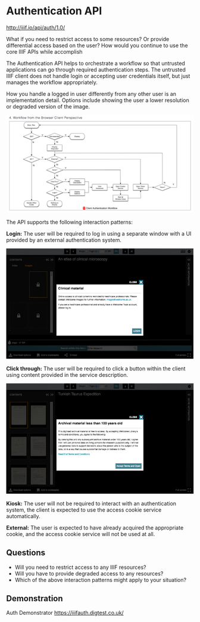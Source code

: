 # Authentication API

<!-- #backlog:290 What else should we add to the auth section? -->

http://iiif.io/api/auth/1.0/

What if you need to restrict access to some resources? Or provide differential access based on the user? How would you continue to use the core IIIF APIs while accomplish

The Authentication API helps to orchestrate a workflow so that untrusted applications can go through required authentication steps. The untrusted IIIF client does not handle login or accepting user credentials itself, but just manages the workflow appropriately.

How you handle a logged in user differently from any other user is an implementation detail. Options include showing the user a lower resolution or degraded version of the image.

<!-- #backlog:0 could degraded access also include displaying less metadata about the resource? -->

![](../assets/images/auth-workflow.jpg)

The API supports the following interaction patterns:

**Login:**
The user will be required to log in using a separate window with a UI provided by an external authentication system.

![](../assets/images/auth-login.png)

**Click through:**
The user will be required to click a button within the client using content provided in the service description.

![](../assets/images/auth-clickthrough.jpg)

**Kiosk:**
The user will not be required to interact with an authentication system, the client is expected to use the access cookie service automatically.

**External:**
The user is expected to have already acquired the appropriate cookie, and the access cookie service will not be used at all.

## Questions

- Will you need to restrict access to any IIIF resources?
- Will you have to provide degraded access to any resources?
- Which of the above interaction patterns might apply to your situation?

## Demonstration

Auth Demonstrator https://iiifauth.digtest.co.uk/
